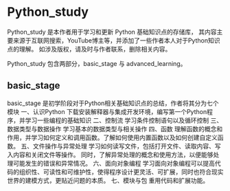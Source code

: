 # Python_study
Python_study 是本作者用于学习和更新 Python 基础知识点的存储库，
其内容主要来源于互联网搜索，YouTube博主等，并添加了一些作者本人对于Python知识点的理解。
如涉及版权，请及时与作者联系，删除相关内容。


Python_study 包含两部分，basic_stage 与 advanced_learning。
## basic_stage
basic_stage 是初学阶段对于Python相关基础知识点的总结，作者将其分为七个模块
    一、认识Python 
        下载安装解释器与集成开发环境，编写第一个Python程序，并学习一些编程的基础知识
    二、控制流
        学习条件控制语句以及循环控制
    三、数据类型与数据操作
        学习基本的数据类型与相关操作
    四、函数
        理解函数的概念和作用，并学习如何定义和调用函数。了解如何使用内置函数以及如何创建自定义函数。
    五、文件操作与异常处理
        学习如何读写文件，包括打开文件、读取内容、写入内容和关闭文件等操作。
        同时，了解异常处理的概念和使用方法，以便能够处理可能发生的错误和异常情况。
    六、面向对象编程
        学习面向对象编程可以提高代码的组织性、可读性和可维护性，使得程序设计更灵活、可扩展，同时也符合现实世界的建模方式，更贴近问题的本质。
    七、模块与包
        重用代码和扩展功能。

